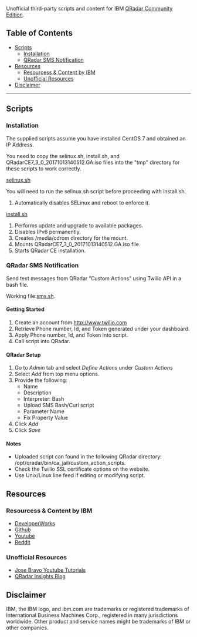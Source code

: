 Unofficial third-party scripts and content for IBM [QRadar Community Edition](https://developer.ibm.com/qradar/ce/).

## Table of Contents
- [Scripts](#scripts)
  * [Installation](#installation)
  * [QRadar SMS Notification](#qradar-sms-notification)
- [Resources](#resources)
  * [Resourcess & Content by IBM](#resourcess---content-by-ibm)
  * [Unofficial Resources](#unofficial-resources)
- [Disclaimer](#disclaimer)

***

## Scripts

### Installation 
The supplied scripts assume you have installed CentOS 7 and obtained an IP Address. 

You need to copy the selinux.sh, install.sh, and  QRadarCE7_3_0_20171013140512.GA.iso files into the "tmp" directory for these scripts to work correctly. 

[selinux.sh](https://github.com/josh-morin/qradar-community-edition/blob/master/selinux.sh)

You will need to run the selinux.sh script before proceeding with install.sh.
1. Automatically disables SELinux and reboot to enforce it. 

[install.sh](https://github.com/josh-morin/qradar-community-edition/blob/master/install.sh) 
1. Performs update and upgrade to available packages.
2. Disables IPv6 permanently. 
3. Creates /media/cdrom directory for the mount.
4. Mounts QRadarCE7_3_0_20171013140512.GA.iso file.
5. Starts QRadar CE installation. 

### QRadar SMS Notification 
Send text messages from QRadar ”Custom Actions” using Twilio API in a bash file.

Working file:[sms.sh](https://github.com/josh-morin/qradar-community-edition/blob/master/sms.sh).

#### Getting Started 
1. Create an account from http://www.twilio.com
2. Retrieve Phone number, Id, and Token generated under your dashboard.
3. Apply Phone number, Id, and Token into script.
4. Call script into QRadar.

#### QRadar Setup
1. Go to _Admin_ tab and select _Define Actions_ under _Custom Actions_
2. Select _Add_ from top menu options.
3. Provide the following:
   * Name
   * Description
   * Interpreter: Bash
   * Upload SMS Bash/Curl script
   * Parameter Name
   * Fix Property Value
4. Click _Add_
5. Click _Save_

#### Notes 
* Uploaded script can found in the following QRadar directory: /opt/qradar/bin/ca_jail/custom_action_scripts.
* Check the Twilio SSL certificate options on the website.
* Use Unix/Linux line feed if editing or modifying script.


## Resources 

### Resourcess & Content by IBM
* [DeveloperWorks](https://ibm.biz/qradarforums)
* [Github](https://github.com/ibm-security-intelligence)
* [Youtube](https://www.youtube.com/user/IBMSecuritySupport)
* [Reddit](https://www.reddit.com/r/QRadar/)

### Unofficial Resources 
* [Jose Bravo Youtube Tutorials](https://www.youtube.com/user/jbravovideos)
* [QRadar Insights Blog](https://qradarinsights.com/)

## Disclaimer 
IBM, the IBM logo, and ibm.com are trademarks or registered trademarks of International Business Machines Corp., registered in many jurisdictions worldwide. Other product and service names might be trademarks of IBM or other companies. 
